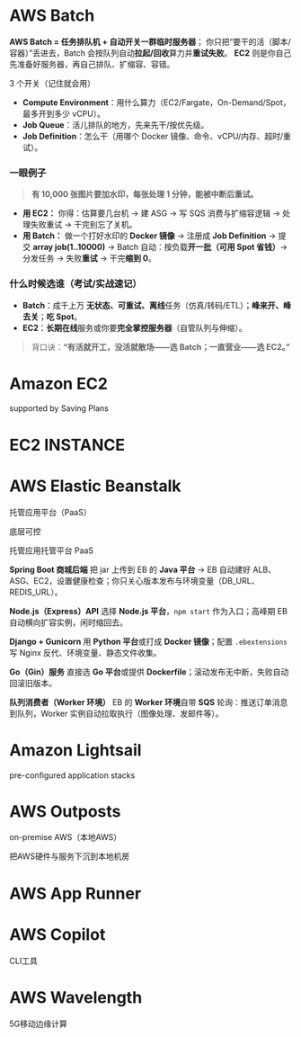 # AWS Batch

**AWS Batch = 任务排队机 + 自动开关一群临时服务器**；
 你只把“要干的活（脚本/容器）”丢进去，Batch 会按队列自动**拉起/回收**算力并**重试失败**。
 **EC2** 则是你自己先准备好服务器，再自己排队、扩缩容、容错。

3 个开关（记住就会用）

- **Compute Environment**：用什么算力（EC2/Fargate，On-Demand/Spot，最多开到多少 vCPU）。
- **Job Queue**：活儿排队的地方，先来先干/按优先级。
- **Job Definition**：怎么干（用哪个 Docker 镜像、命令、vCPU/内存、超时/重试）。

### 一眼例子

> **有 10,000 张图片要加水印，每张处理 1 分钟，能被中断后重试。**

- **用 EC2：**
   你得：估算要几台机 → 建 ASG → 写 SQS 消费与扩缩容逻辑 → 处理失败重试 → 干完别忘了关机。
- **用 Batch：**
   做一个打好水印的 **Docker 镜像** → 注册成 **Job Definition** → 提交 **array job(1..10000)** →
   Batch 自动：按负载**开一批（可用 Spot 省钱）**→ 分发任务 → 失败**重试** → 干完**缩到 0**。

### 什么时候选谁（考试/实战速记）

- **Batch**：成千上万 **无状态、可重试、离线**任务（仿真/转码/ETL）；**峰来开、峰去关**；**吃 Spot**。
- **EC2**：**长期在线**服务或你要**完全掌控服务器**（自管队列与伸缩）。

> 背口诀：**“有活就开工，没活就散场——选 Batch；一直营业——选 EC2。”**

# Amazon EC2

supported by Saving Plans

# EC2 INSTANCE



# AWS Elastic Beanstalk

托管应用平台（PaaS）

底层可控

托管应用托管平台 PaaS

**Spring Boot 商城后端**
 把 jar 上传到 EB 的 **Java 平台** → EB 自动建好 ALB、ASG、EC2，设置健康检查；你只关心版本发布与环境变量（DB_URL、REDIS_URL）。

**Node.js（Express）API**
 选择 **Node.js 平台**，`npm start` 作为入口；高峰期 EB 自动横向扩容实例，闲时缩回去。

**Django + Gunicorn**
 用 **Python 平台**或打成 **Docker 镜像**；配置 `.ebextensions` 写 Nginx 反代、环境变量、静态文件收集。

**Go（Gin）服务**
 直接选 **Go 平台**或提供 **Dockerfile**；滚动发布无中断，失败自动回滚旧版本。

**队列消费者（Worker 环境）**
 EB 的 **Worker 环境**自带 **SQS** 轮询：推送订单消息到队列，Worker 实例自动拉取执行（图像处理、发邮件等）。

# Amazon Lightsail

pre-configured application stacks

# AWS Outposts 

on-premise AWS（本地AWS）

把AWS硬件与服务下沉到本地机房

# AWS App Runner 

# AWS Copilot 

CLI工具

# AWS Wavelength

5G移动边缘计算
